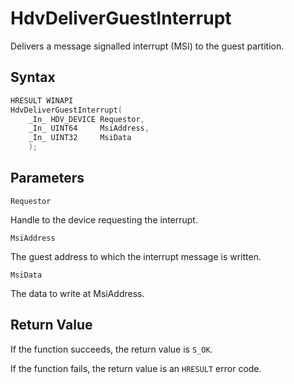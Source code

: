 # HdvDeliverGuestInterrupt

Delivers a message signalled interrupt (MSI) to the guest partition.

## Syntax

```C++
HRESULT WINAPI
HdvDeliverGuestInterrupt(
    _In_ HDV_DEVICE Requestor,
    _In_ UINT64     MsiAddress,
    _In_ UINT32     MsiData
    );
```

## Parameters

`Requestor` 

Handle to the device requesting the interrupt.

`MsiAddress`

The guest address to which the interrupt message is written.

`MsiData`

The data to write at MsiAddress.

## Return Value

If the function succeeds, the return value is `S_OK`.

If the function fails, the return value is an  `HRESULT` error code.
